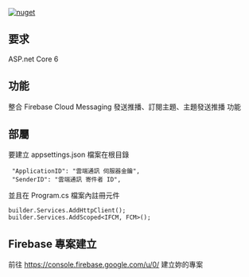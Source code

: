 [![nuget](https://img.shields.io/badge/nuget-ozakboy.FCM-blue)](https://www.nuget.org/packages/Ozakboy.FCM/)

## 要求

ASP.net Core 6

## 功能

整合 Firebase Cloud Messaging  發送推播、訂閱主題、主題發送推播 功能


## 部屬

要建立 appsettings.json  檔案在根目錄

```
 "ApplicationID": "雲端通訊 伺服器金鑰",
 "SenderID": "雲端通訊 寄件者 ID",
```

並且在 Program.cs 檔案內註冊元件

```
builder.Services.AddHttpClient();
builder.Services.AddScoped<IFCM, FCM>();
```

## Firebase 專案建立

前往 https://console.firebase.google.com/u/0/  建立妳的專案
